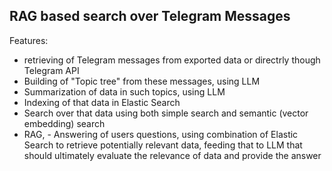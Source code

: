 ## RAG based search over Telegram Messages
Features:
- retrieving of Telegram messages from exported data or directrly though Telegram API
- Building of "Topic tree" from these messages, using LLM
- Summarization of data in such topics, using LLM
- Indexing of that data in Elastic Search
- Search over that data using both simple search and semantic (vector embedding) search
- RAG, - Answering of users questions, using combination of Elastic Search to retrieve potentially relevant data, feeding that to LLM that should ultimately evaluate the relevance of data and provide the answer